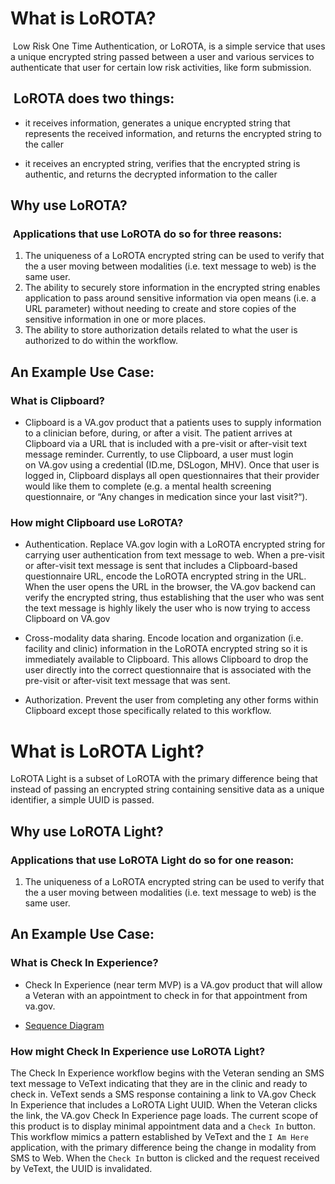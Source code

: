 
# What is LoROTA?
 Low Risk One Time Authentication, or LoROTA, is a simple service that uses a unique encrypted string passed between a user and various services to authenticate that user for certain low risk activities, like form submission.

##  LoROTA does two things:  

- it receives information, generates a unique encrypted string that represents the received information, and returns the encrypted string to the caller

- it receives an encrypted string, verifies that the encrypted string is authentic, and returns the decrypted information to the caller

## Why use LoROTA?
###  Applications that use LoROTA do so for three reasons: 

1. The uniqueness of a LoROTA encrypted string can be used to verify that the a user moving between modalities (i.e. text message to web) is the same user. 
2. The ability to securely store information in the encrypted string enables application to pass around sensitive information via open means (i.e. a URL parameter) without needing to create and store copies of the sensitive information in one or more places. 
3. The ability to store authorization details related to what the user is authorized to do within the workflow.

## An Example Use Case:
### What is Clipboard?
- Clipboard is a VA.gov product that a patients uses to supply information to a clinician before, during, or after a visit. The patient arrives at Clipboard via a URL that is included with a pre-visit or after-visit text message reminder. Currently, to use Clipboard, a user must login on VA.gov using a credential (ID.me, DSLogon, MHV). Once that user is logged in, Clipboard displays all open questionnaires that their provider would like them to complete (e.g. a mental health screening questionnaire, or “Any changes in medication since your last visit?“). 

### How might Clipboard use LoROTA?
- Authentication. Replace VA.gov login with a LoROTA encrypted string for carrying user authentication from text message to web. When a pre-visit or after-visit text message is sent that includes a Clipboard-based questionnaire URL, encode the LoROTA encrypted string in the URL. When the user opens the URL in the browser, the VA.gov backend can verify the encrypted string, thus establishing that the user who was sent the text message is highly likely the user who is now trying to access Clipboard on VA.gov

- Cross-modality data sharing. Encode location and organization (i.e. facility and clinic) information in the LoROTA encrypted string so it is immediately available to Clipboard. This allows Clipboard to drop the user directly into the correct questionnaire that is associated with the pre-visit or after-visit text message that was sent.

- Authorization. Prevent the user from completing any other forms within Clipboard except those specifically related to this workflow. 

# What is LoROTA Light?
LoROTA Light is a subset of LoROTA with the primary difference being that instead of passing an encrypted string containing sensitive data as a unique identifier, a simple UUID is passed. 

## Why use LoROTA Light?
### Applications that use LoROTA Light do so for one reason:
1. The uniqueness of a LoROTA encrypted string can be used to verify that the a user moving between modalities (i.e. text message to web) is the same user.

## An Example Use Case:
### What is Check In Experience?
- Check In Experience (near term MVP) is a VA.gov product that will allow a Veteran with an appointment to check in for that appointment from va.gov. 

- [Sequence Diagram](https://github.com/department-of-veterans-affairs/va.gov-team/blob/master/products/health-care/checkin/engineering/lorota/Lorota_Light_Sequence.png)

### How might Check In Experience use LoROTA Light?
The Check In Experience workflow begins with the Veteran sending an SMS text message to VeText indicating that they are in the clinic and ready to check in. VeText sends a SMS response containing a link to VA.gov Check In Experience that includes a LoROTA Light UUID. When the Veteran clicks the link, the VA.gov Check In Experience page loads. The current scope of this product is to display minimal appointment data and a `Check In` button.  This workflow mimics a pattern established by VeText and the `I Am Here` application, with the primary difference being the change in modality from SMS to Web. When the `Check In` button is clicked and the request received by VeText, the UUID is invalidated. 
